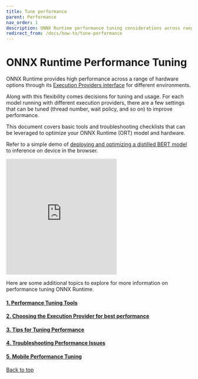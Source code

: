 ```yaml
---
title: Tune performance
parent: Performance
nav_order: 1
description: ONNX Runtime performance tuning considerations across range of hardware, execution providers, and multi-programming languages. ONNX Runtime performance tuning tools, tips, faqs, troubleshooting checklist, and other design considerations are given.
redirect_from: /docs/how-to/tune-performance
---
```


# ONNX Runtime Performance Tuning

ONNX Runtime provides high performance across a range of hardware options through its [Execution Providers interface](../execution-providers) for different  environments.

Along with this flexibility comes decisions for tuning and usage. For each model running with different execution providers, there are a few settings that can be tuned (thread number, wait policy, and so on) to improve performance.

This document covers basic tools and troubleshooting checklists that can be leveraged to optimize your ONNX Runtime (ORT) model and hardware.

Refer to a simple demo of [deploying and optimizing a distilled BERT model](https://youtu.be/W_lUGPMW_Eg) to inference on device in the browser.


<iframe height="315" class="table-wrapper py px" src="https://www.youtube.com/embed/W_lUGPMW_Eg?rel=0" title="YouTube video player" frameborder="0" allow="accelerometer; autoplay; clipboard-write; encrypted-media; gyroscope; picture-in-picture" allowfullscreen=""></iframe>


Here are some additional topics to explore for more information on performance tuning ONNX Runtime.

#### [1. Performance Tuning Tools](./performance-tuning-tools.md)
#### [2. Choosing the Execution Provider for best performance](./choosing-execution-providers.md)
#### [3. Tips for Tuning Performance](./tips-to-tune-performance.md)
#### [4. Troubleshooting Performance Issues](./troubleshooting-performance-issues.md)
#### [5. Mobile Performance Tuning](./mobile-performance-tuning.md)


<p><a href="#" id="back-to-top">Back to top</a></p>

